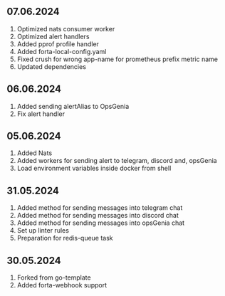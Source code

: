 ## 07.06.2024
1. Optimized nats consumer worker
2. Optimized alert handlers
3. Added pprof profile handler
4. Added forta-local-config.yaml
5. Fixed crush for wrong app-name for prometheus prefix metric name
6. Updated dependencies

## 06.06.2024
1. Added sending alertAlias to OpsGenia
2. Fix alert handler

## 05.06.2024
1. Added Nats
2. Added workers for sending alert to telegram, discord and, opsGenia
3. Load environment variables inside docker from shell

## 31.05.2024
1. Added method for sending messages into telegram chat
2. Added method for sending messages into discord chat
3. Added method for sending messages into opsGenia chat
4. Set up linter rules
5. Preparation for redis-queue task

## 30.05.2024
1. Forked from go-template
2. Added forta-webhook support